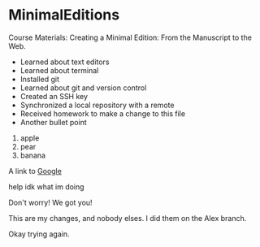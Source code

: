 # MinimalEditions

Course Materials: Creating a Minimal Edition: From the Manuscript to the Web.

- Learned about text editors
- Learned about terminal
- Installed git
- Learned about git and version control
- Created an SSH key 
- Synchronized a local repository with a remote
- Received homework to make a change to this file
- Another bullet point

1. apple
2. pear
3. banana

A link to [Google](https://www.google.com/?gws_rd=ssl)

help idk what im doing

Don't worry! We got you!

This are my changes, and nobody elses. I did them on the Alex branch.

Okay trying again.

